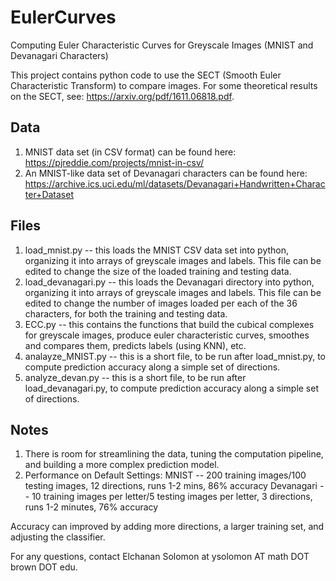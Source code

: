 # EulerCurves
Computing Euler Characteristic Curves for Greyscale Images (MNIST and Devanagari Characters)

This project contains python code to use the SECT (Smooth Euler Characteristic Transform) to compare images.
For some theoretical results on the SECT, see: https://arxiv.org/pdf/1611.06818.pdf.

Data
----
1. MNIST data set (in CSV format) can be found here: https://pjreddie.com/projects/mnist-in-csv/
2. An MNIST-like data set of Devanagari characters can be found here: https://archive.ics.uci.edu/ml/datasets/Devanagari+Handwritten+Character+Dataset 


Files
-----
1. load_mnist.py -- this loads the MNIST CSV data set into python, organizing it into arrays of greyscale images and labels. This file can be edited to change the size of the loaded training and testing data.
2. load_devanagari.py -- this loads the Devanagari directory into python, organizing it into arrays of greyscale images and labels. This file can be edited to change the number of images loaded per each of the 36 characters, for both the training and testing data.
3. ECC.py -- this contains the functions that build the cubical complexes for greyscale images, produce euler characteristic curves, smoothes and compares them, predicts labels (using KNN), etc.
4. analayze_MNIST.py -- this is a short file, to be run after load_mnist.py, to compute prediction accuracy along a simple set of directions.
5. analyze_devan.py -- this is a short file, to be run after load_devanagari.py, to compute prediction accuracy along a simple set of directions.

Notes
-----
1. There is room for streamlining the data, tuning the computation pipeline, and building a more complex prediction model.
2. Performance on Default Settings:
MNIST -- 200 training images/100 testing images, 12 directions, runs 1-2 mins, 86% accuracy
Devanagari -- 10 training images per letter/5 testing images per letter, 3 directions, runs 1-2 minutes, 76% accuracy

Accuracy can improved by adding more directions, a larger training set, and adjusting the classifier.

For any questions, contact Elchanan Solomon at ysolomon AT math DOT brown DOT edu.
